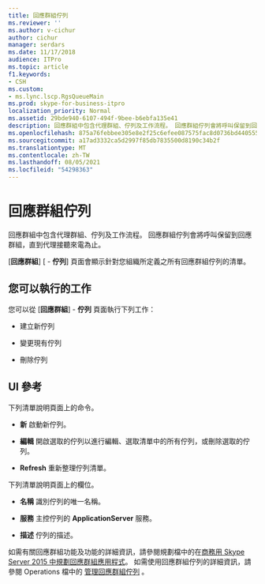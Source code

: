 ```yaml
---
title: 回應群組佇列
ms.reviewer: ''
ms.author: v-cichur
author: cichur
manager: serdars
ms.date: 11/17/2018
audience: ITPro
ms.topic: article
f1.keywords:
- CSH
ms.custom:
- ms.lync.lscp.RgsQueueMain
ms.prod: skype-for-business-itpro
localization_priority: Normal
ms.assetid: 29bde940-6107-494f-9bee-b6ebfa135e41
description: 回應群組中包含代理群組、佇列及工作流程。 回應群組佇列會將呼叫保留到回應群組，直到代理接聽來電為止。
ms.openlocfilehash: 875a76febbee305e8e2f25c6efee087575fac8d0736bd4405557795bff38e04a
ms.sourcegitcommit: a17ad3332ca5d2997f85db7835500d8190c34b2f
ms.translationtype: MT
ms.contentlocale: zh-TW
ms.lasthandoff: 08/05/2021
ms.locfileid: "54298363"
---
```

# <a name="response-groups-queue"></a>回應群組佇列

回應群組中包含代理群組、佇列及工作流程。 回應群組佇列會將呼叫保留到回應群組，直到代理接聽來電為止。

[**回應群組**] [  -  **佇列**] 頁面會顯示針對您組織所定義之所有回應群組佇列的清單。

## <a name="tasks-you-can-perform"></a>您可以執行的工作

您可以從 [**回應群組**]  -  **佇列** 頁面執行下列工作：

- 建立新佇列

- 變更現有佇列

- 刪除佇列

## <a name="ui-reference"></a>UI 參考

下列清單說明頁面上的命令。

- **新** 啟動新佇列。

- **編輯** 開啟選取的佇列以進行編輯、選取清單中的所有佇列，或刪除選取的佇列。

- **Refresh** 重新整理佇列清單。

下列清單說明頁面上的欄位。

- **名稱** 識別佇列的唯一名稱。

- **服務** 主控佇列的 **ApplicationServer** 服務。

- **描述** 佇列的描述。

如需有關回應群組功能及功能的詳細資訊，請參閱規劃檔中的在[商務用 Skype Server 2015 中規劃回應群組應用程式](../../plan-your-deployment/enterprise-voice-solution/response-group.md)。 如需使用回應群組佇列的詳細資訊，請參閱 Operations 檔中的 [管理回應群組佇列](/previous-versions/office/lync-server-2013/lync-server-2013-managing-response-group-queues) 。